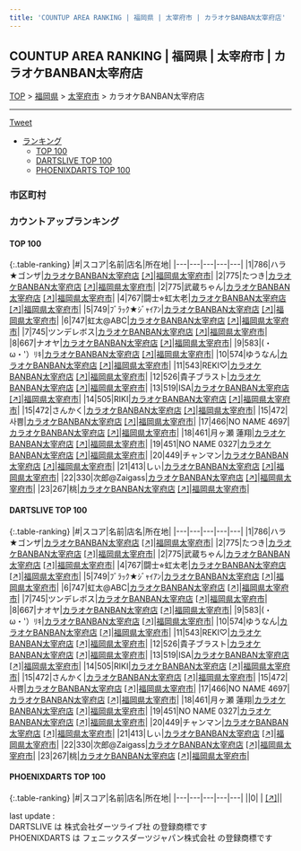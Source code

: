 ```yaml
---
title: 'COUNTUP AREA RANKING | 福岡県 | 太宰府市 | カラオケBANBAN太宰府店'
---
```

## COUNTUP AREA RANKING | 福岡県 | 太宰府市 | カラオケBANBAN太宰府店

[TOP](/darts/rank/) > [福岡県](/darts/rank/福岡県/) > [太宰府市](/darts/rank/福岡県/太宰府市/) > カラオケBANBAN太宰府店

___

<a href="https://twitter.com/share?ref_src=twsrc%5Etfw" data-text="COUNTUP AREA RANKING | 福岡県太宰府市カラオケBANBAN太宰府店" class="twitter-share-button" data-hashtags="DARTSLIVE,PHOENIXDARTS,darts,ダーツ" data-show-count="false">Tweet</a>

* [ランキング](#カウントアップランキング)
    * [TOP 100](#top-100)
    * [DARTSLIVE TOP 100](#dartslive-top-100)
    * [PHOENIXDARTS TOP 100](#phoenixdarts-top-100)

### 市区町村

<ul>

</ul>

### カウントアップランキング

#### TOP 100



{:.table-ranking}
|#|スコア|名前|店名|所在地|
|---|---|---|---|---|
|1|786|<span class="rank-name-dl">ハラ★ゴンザ</span>|<a href="/darts/rank/shops/7c0f962cdc5f99a20d9b047a20a7ba1e.html">カラオケBANBAN太宰府店</a> <a href="https://search.dartslive.com/jp/shop/7c0f962cdc5f99a20d9b047a20a7ba1e">[↗]</a>|<a href="/darts/rank/福岡県/太宰府市">福岡県太宰府市</a>|
|2|775|<span class="rank-name-dl">たつき</span>|<a href="/darts/rank/shops/7c0f962cdc5f99a20d9b047a20a7ba1e.html">カラオケBANBAN太宰府店</a> <a href="https://search.dartslive.com/jp/shop/7c0f962cdc5f99a20d9b047a20a7ba1e">[↗]</a>|<a href="/darts/rank/福岡県/太宰府市">福岡県太宰府市</a>|
|2|775|<span class="rank-name-dl">武蔵ちゃん</span>|<a href="/darts/rank/shops/7c0f962cdc5f99a20d9b047a20a7ba1e.html">カラオケBANBAN太宰府店</a> <a href="https://search.dartslive.com/jp/shop/7c0f962cdc5f99a20d9b047a20a7ba1e">[↗]</a>|<a href="/darts/rank/福岡県/太宰府市">福岡県太宰府市</a>|
|4|767|<span class="rank-name-dl">闘士⭐︎虹太老</span>|<a href="/darts/rank/shops/7c0f962cdc5f99a20d9b047a20a7ba1e.html">カラオケBANBAN太宰府店</a> <a href="https://search.dartslive.com/jp/shop/7c0f962cdc5f99a20d9b047a20a7ba1e">[↗]</a>|<a href="/darts/rank/福岡県/太宰府市">福岡県太宰府市</a>|
|5|749|<span class="rank-name-dl">ﾌﾞﾗｯｸ★ｼﾞｬｲｱﾝ</span>|<a href="/darts/rank/shops/7c0f962cdc5f99a20d9b047a20a7ba1e.html">カラオケBANBAN太宰府店</a> <a href="https://search.dartslive.com/jp/shop/7c0f962cdc5f99a20d9b047a20a7ba1e">[↗]</a>|<a href="/darts/rank/福岡県/太宰府市">福岡県太宰府市</a>|
|6|747|<span class="rank-name-dl">虹太@ABC</span>|<a href="/darts/rank/shops/7c0f962cdc5f99a20d9b047a20a7ba1e.html">カラオケBANBAN太宰府店</a> <a href="https://search.dartslive.com/jp/shop/7c0f962cdc5f99a20d9b047a20a7ba1e">[↗]</a>|<a href="/darts/rank/福岡県/太宰府市">福岡県太宰府市</a>|
|7|745|<span class="rank-name-dl">ツンデレボス</span>|<a href="/darts/rank/shops/7c0f962cdc5f99a20d9b047a20a7ba1e.html">カラオケBANBAN太宰府店</a> <a href="https://search.dartslive.com/jp/shop/7c0f962cdc5f99a20d9b047a20a7ba1e">[↗]</a>|<a href="/darts/rank/福岡県/太宰府市">福岡県太宰府市</a>|
|8|667|<span class="rank-name-dl">ナオヤ</span>|<a href="/darts/rank/shops/7c0f962cdc5f99a20d9b047a20a7ba1e.html">カラオケBANBAN太宰府店</a> <a href="https://search.dartslive.com/jp/shop/7c0f962cdc5f99a20d9b047a20a7ba1e">[↗]</a>|<a href="/darts/rank/福岡県/太宰府市">福岡県太宰府市</a>|
|9|583|<span class="rank-name-dl">(・ω・&#x27;）ﾘｷ</span>|<a href="/darts/rank/shops/7c0f962cdc5f99a20d9b047a20a7ba1e.html">カラオケBANBAN太宰府店</a> <a href="https://search.dartslive.com/jp/shop/7c0f962cdc5f99a20d9b047a20a7ba1e">[↗]</a>|<a href="/darts/rank/福岡県/太宰府市">福岡県太宰府市</a>|
|10|574|<span class="rank-name-dl">ゆうなん</span>|<a href="/darts/rank/shops/7c0f962cdc5f99a20d9b047a20a7ba1e.html">カラオケBANBAN太宰府店</a> <a href="https://search.dartslive.com/jp/shop/7c0f962cdc5f99a20d9b047a20a7ba1e">[↗]</a>|<a href="/darts/rank/福岡県/太宰府市">福岡県太宰府市</a>|
|11|543|<span class="rank-name-dl">REKI♡</span>|<a href="/darts/rank/shops/7c0f962cdc5f99a20d9b047a20a7ba1e.html">カラオケBANBAN太宰府店</a> <a href="https://search.dartslive.com/jp/shop/7c0f962cdc5f99a20d9b047a20a7ba1e">[↗]</a>|<a href="/darts/rank/福岡県/太宰府市">福岡県太宰府市</a>|
|12|526|<span class="rank-name-dl">貴子ブラスト</span>|<a href="/darts/rank/shops/7c0f962cdc5f99a20d9b047a20a7ba1e.html">カラオケBANBAN太宰府店</a> <a href="https://search.dartslive.com/jp/shop/7c0f962cdc5f99a20d9b047a20a7ba1e">[↗]</a>|<a href="/darts/rank/福岡県/太宰府市">福岡県太宰府市</a>|
|13|519|<span class="rank-name-dl">ISA</span>|<a href="/darts/rank/shops/7c0f962cdc5f99a20d9b047a20a7ba1e.html">カラオケBANBAN太宰府店</a> <a href="https://search.dartslive.com/jp/shop/7c0f962cdc5f99a20d9b047a20a7ba1e">[↗]</a>|<a href="/darts/rank/福岡県/太宰府市">福岡県太宰府市</a>|
|14|505|<span class="rank-name-dl">RIKI</span>|<a href="/darts/rank/shops/7c0f962cdc5f99a20d9b047a20a7ba1e.html">カラオケBANBAN太宰府店</a> <a href="https://search.dartslive.com/jp/shop/7c0f962cdc5f99a20d9b047a20a7ba1e">[↗]</a>|<a href="/darts/rank/福岡県/太宰府市">福岡県太宰府市</a>|
|15|472|<span class="rank-name-dl">さんかく</span>|<a href="/darts/rank/shops/7c0f962cdc5f99a20d9b047a20a7ba1e.html">カラオケBANBAN太宰府店</a> <a href="https://search.dartslive.com/jp/shop/7c0f962cdc5f99a20d9b047a20a7ba1e">[↗]</a>|<a href="/darts/rank/福岡県/太宰府市">福岡県太宰府市</a>|
|15|472|<span class="rank-name-dl">사쁨</span>|<a href="/darts/rank/shops/7c0f962cdc5f99a20d9b047a20a7ba1e.html">カラオケBANBAN太宰府店</a> <a href="https://search.dartslive.com/jp/shop/7c0f962cdc5f99a20d9b047a20a7ba1e">[↗]</a>|<a href="/darts/rank/福岡県/太宰府市">福岡県太宰府市</a>|
|17|466|<span class="rank-name-dl">NO NAME 4697</span>|<a href="/darts/rank/shops/7c0f962cdc5f99a20d9b047a20a7ba1e.html">カラオケBANBAN太宰府店</a> <a href="https://search.dartslive.com/jp/shop/7c0f962cdc5f99a20d9b047a20a7ba1e">[↗]</a>|<a href="/darts/rank/福岡県/太宰府市">福岡県太宰府市</a>|
|18|461|<span class="rank-name-dl">月ヶ瀬 蓮翔</span>|<a href="/darts/rank/shops/7c0f962cdc5f99a20d9b047a20a7ba1e.html">カラオケBANBAN太宰府店</a> <a href="https://search.dartslive.com/jp/shop/7c0f962cdc5f99a20d9b047a20a7ba1e">[↗]</a>|<a href="/darts/rank/福岡県/太宰府市">福岡県太宰府市</a>|
|19|451|<span class="rank-name-dl">NO NAME 0327</span>|<a href="/darts/rank/shops/7c0f962cdc5f99a20d9b047a20a7ba1e.html">カラオケBANBAN太宰府店</a> <a href="https://search.dartslive.com/jp/shop/7c0f962cdc5f99a20d9b047a20a7ba1e">[↗]</a>|<a href="/darts/rank/福岡県/太宰府市">福岡県太宰府市</a>|
|20|449|<span class="rank-name-dl">チャンマン</span>|<a href="/darts/rank/shops/7c0f962cdc5f99a20d9b047a20a7ba1e.html">カラオケBANBAN太宰府店</a> <a href="https://search.dartslive.com/jp/shop/7c0f962cdc5f99a20d9b047a20a7ba1e">[↗]</a>|<a href="/darts/rank/福岡県/太宰府市">福岡県太宰府市</a>|
|21|413|<span class="rank-name-dl">しぃ</span>|<a href="/darts/rank/shops/7c0f962cdc5f99a20d9b047a20a7ba1e.html">カラオケBANBAN太宰府店</a> <a href="https://search.dartslive.com/jp/shop/7c0f962cdc5f99a20d9b047a20a7ba1e">[↗]</a>|<a href="/darts/rank/福岡県/太宰府市">福岡県太宰府市</a>|
|22|330|<span class="rank-name-dl">次郎@Zaigass</span>|<a href="/darts/rank/shops/7c0f962cdc5f99a20d9b047a20a7ba1e.html">カラオケBANBAN太宰府店</a> <a href="https://search.dartslive.com/jp/shop/7c0f962cdc5f99a20d9b047a20a7ba1e">[↗]</a>|<a href="/darts/rank/福岡県/太宰府市">福岡県太宰府市</a>|
|23|267|<span class="rank-name-dl">桃</span>|<a href="/darts/rank/shops/7c0f962cdc5f99a20d9b047a20a7ba1e.html">カラオケBANBAN太宰府店</a> <a href="https://search.dartslive.com/jp/shop/7c0f962cdc5f99a20d9b047a20a7ba1e">[↗]</a>|<a href="/darts/rank/福岡県/太宰府市">福岡県太宰府市</a>|


#### DARTSLIVE TOP 100



{:.table-ranking}
|#|スコア|名前|店名|所在地|
|---|---|---|---|---|
|1|786|<span class="rank-name-dl">ハラ★ゴンザ</span>|<a href="/darts/rank/shops/7c0f962cdc5f99a20d9b047a20a7ba1e.html">カラオケBANBAN太宰府店</a> <a href="https://search.dartslive.com/jp/shop/7c0f962cdc5f99a20d9b047a20a7ba1e">[↗]</a>|<a href="/darts/rank/福岡県/太宰府市">福岡県太宰府市</a>|
|2|775|<span class="rank-name-dl">たつき</span>|<a href="/darts/rank/shops/7c0f962cdc5f99a20d9b047a20a7ba1e.html">カラオケBANBAN太宰府店</a> <a href="https://search.dartslive.com/jp/shop/7c0f962cdc5f99a20d9b047a20a7ba1e">[↗]</a>|<a href="/darts/rank/福岡県/太宰府市">福岡県太宰府市</a>|
|2|775|<span class="rank-name-dl">武蔵ちゃん</span>|<a href="/darts/rank/shops/7c0f962cdc5f99a20d9b047a20a7ba1e.html">カラオケBANBAN太宰府店</a> <a href="https://search.dartslive.com/jp/shop/7c0f962cdc5f99a20d9b047a20a7ba1e">[↗]</a>|<a href="/darts/rank/福岡県/太宰府市">福岡県太宰府市</a>|
|4|767|<span class="rank-name-dl">闘士⭐︎虹太老</span>|<a href="/darts/rank/shops/7c0f962cdc5f99a20d9b047a20a7ba1e.html">カラオケBANBAN太宰府店</a> <a href="https://search.dartslive.com/jp/shop/7c0f962cdc5f99a20d9b047a20a7ba1e">[↗]</a>|<a href="/darts/rank/福岡県/太宰府市">福岡県太宰府市</a>|
|5|749|<span class="rank-name-dl">ﾌﾞﾗｯｸ★ｼﾞｬｲｱﾝ</span>|<a href="/darts/rank/shops/7c0f962cdc5f99a20d9b047a20a7ba1e.html">カラオケBANBAN太宰府店</a> <a href="https://search.dartslive.com/jp/shop/7c0f962cdc5f99a20d9b047a20a7ba1e">[↗]</a>|<a href="/darts/rank/福岡県/太宰府市">福岡県太宰府市</a>|
|6|747|<span class="rank-name-dl">虹太@ABC</span>|<a href="/darts/rank/shops/7c0f962cdc5f99a20d9b047a20a7ba1e.html">カラオケBANBAN太宰府店</a> <a href="https://search.dartslive.com/jp/shop/7c0f962cdc5f99a20d9b047a20a7ba1e">[↗]</a>|<a href="/darts/rank/福岡県/太宰府市">福岡県太宰府市</a>|
|7|745|<span class="rank-name-dl">ツンデレボス</span>|<a href="/darts/rank/shops/7c0f962cdc5f99a20d9b047a20a7ba1e.html">カラオケBANBAN太宰府店</a> <a href="https://search.dartslive.com/jp/shop/7c0f962cdc5f99a20d9b047a20a7ba1e">[↗]</a>|<a href="/darts/rank/福岡県/太宰府市">福岡県太宰府市</a>|
|8|667|<span class="rank-name-dl">ナオヤ</span>|<a href="/darts/rank/shops/7c0f962cdc5f99a20d9b047a20a7ba1e.html">カラオケBANBAN太宰府店</a> <a href="https://search.dartslive.com/jp/shop/7c0f962cdc5f99a20d9b047a20a7ba1e">[↗]</a>|<a href="/darts/rank/福岡県/太宰府市">福岡県太宰府市</a>|
|9|583|<span class="rank-name-dl">(・ω・&#x27;）ﾘｷ</span>|<a href="/darts/rank/shops/7c0f962cdc5f99a20d9b047a20a7ba1e.html">カラオケBANBAN太宰府店</a> <a href="https://search.dartslive.com/jp/shop/7c0f962cdc5f99a20d9b047a20a7ba1e">[↗]</a>|<a href="/darts/rank/福岡県/太宰府市">福岡県太宰府市</a>|
|10|574|<span class="rank-name-dl">ゆうなん</span>|<a href="/darts/rank/shops/7c0f962cdc5f99a20d9b047a20a7ba1e.html">カラオケBANBAN太宰府店</a> <a href="https://search.dartslive.com/jp/shop/7c0f962cdc5f99a20d9b047a20a7ba1e">[↗]</a>|<a href="/darts/rank/福岡県/太宰府市">福岡県太宰府市</a>|
|11|543|<span class="rank-name-dl">REKI♡</span>|<a href="/darts/rank/shops/7c0f962cdc5f99a20d9b047a20a7ba1e.html">カラオケBANBAN太宰府店</a> <a href="https://search.dartslive.com/jp/shop/7c0f962cdc5f99a20d9b047a20a7ba1e">[↗]</a>|<a href="/darts/rank/福岡県/太宰府市">福岡県太宰府市</a>|
|12|526|<span class="rank-name-dl">貴子ブラスト</span>|<a href="/darts/rank/shops/7c0f962cdc5f99a20d9b047a20a7ba1e.html">カラオケBANBAN太宰府店</a> <a href="https://search.dartslive.com/jp/shop/7c0f962cdc5f99a20d9b047a20a7ba1e">[↗]</a>|<a href="/darts/rank/福岡県/太宰府市">福岡県太宰府市</a>|
|13|519|<span class="rank-name-dl">ISA</span>|<a href="/darts/rank/shops/7c0f962cdc5f99a20d9b047a20a7ba1e.html">カラオケBANBAN太宰府店</a> <a href="https://search.dartslive.com/jp/shop/7c0f962cdc5f99a20d9b047a20a7ba1e">[↗]</a>|<a href="/darts/rank/福岡県/太宰府市">福岡県太宰府市</a>|
|14|505|<span class="rank-name-dl">RIKI</span>|<a href="/darts/rank/shops/7c0f962cdc5f99a20d9b047a20a7ba1e.html">カラオケBANBAN太宰府店</a> <a href="https://search.dartslive.com/jp/shop/7c0f962cdc5f99a20d9b047a20a7ba1e">[↗]</a>|<a href="/darts/rank/福岡県/太宰府市">福岡県太宰府市</a>|
|15|472|<span class="rank-name-dl">さんかく</span>|<a href="/darts/rank/shops/7c0f962cdc5f99a20d9b047a20a7ba1e.html">カラオケBANBAN太宰府店</a> <a href="https://search.dartslive.com/jp/shop/7c0f962cdc5f99a20d9b047a20a7ba1e">[↗]</a>|<a href="/darts/rank/福岡県/太宰府市">福岡県太宰府市</a>|
|15|472|<span class="rank-name-dl">사쁨</span>|<a href="/darts/rank/shops/7c0f962cdc5f99a20d9b047a20a7ba1e.html">カラオケBANBAN太宰府店</a> <a href="https://search.dartslive.com/jp/shop/7c0f962cdc5f99a20d9b047a20a7ba1e">[↗]</a>|<a href="/darts/rank/福岡県/太宰府市">福岡県太宰府市</a>|
|17|466|<span class="rank-name-dl">NO NAME 4697</span>|<a href="/darts/rank/shops/7c0f962cdc5f99a20d9b047a20a7ba1e.html">カラオケBANBAN太宰府店</a> <a href="https://search.dartslive.com/jp/shop/7c0f962cdc5f99a20d9b047a20a7ba1e">[↗]</a>|<a href="/darts/rank/福岡県/太宰府市">福岡県太宰府市</a>|
|18|461|<span class="rank-name-dl">月ヶ瀬 蓮翔</span>|<a href="/darts/rank/shops/7c0f962cdc5f99a20d9b047a20a7ba1e.html">カラオケBANBAN太宰府店</a> <a href="https://search.dartslive.com/jp/shop/7c0f962cdc5f99a20d9b047a20a7ba1e">[↗]</a>|<a href="/darts/rank/福岡県/太宰府市">福岡県太宰府市</a>|
|19|451|<span class="rank-name-dl">NO NAME 0327</span>|<a href="/darts/rank/shops/7c0f962cdc5f99a20d9b047a20a7ba1e.html">カラオケBANBAN太宰府店</a> <a href="https://search.dartslive.com/jp/shop/7c0f962cdc5f99a20d9b047a20a7ba1e">[↗]</a>|<a href="/darts/rank/福岡県/太宰府市">福岡県太宰府市</a>|
|20|449|<span class="rank-name-dl">チャンマン</span>|<a href="/darts/rank/shops/7c0f962cdc5f99a20d9b047a20a7ba1e.html">カラオケBANBAN太宰府店</a> <a href="https://search.dartslive.com/jp/shop/7c0f962cdc5f99a20d9b047a20a7ba1e">[↗]</a>|<a href="/darts/rank/福岡県/太宰府市">福岡県太宰府市</a>|
|21|413|<span class="rank-name-dl">しぃ</span>|<a href="/darts/rank/shops/7c0f962cdc5f99a20d9b047a20a7ba1e.html">カラオケBANBAN太宰府店</a> <a href="https://search.dartslive.com/jp/shop/7c0f962cdc5f99a20d9b047a20a7ba1e">[↗]</a>|<a href="/darts/rank/福岡県/太宰府市">福岡県太宰府市</a>|
|22|330|<span class="rank-name-dl">次郎@Zaigass</span>|<a href="/darts/rank/shops/7c0f962cdc5f99a20d9b047a20a7ba1e.html">カラオケBANBAN太宰府店</a> <a href="https://search.dartslive.com/jp/shop/7c0f962cdc5f99a20d9b047a20a7ba1e">[↗]</a>|<a href="/darts/rank/福岡県/太宰府市">福岡県太宰府市</a>|
|23|267|<span class="rank-name-dl">桃</span>|<a href="/darts/rank/shops/7c0f962cdc5f99a20d9b047a20a7ba1e.html">カラオケBANBAN太宰府店</a> <a href="https://search.dartslive.com/jp/shop/7c0f962cdc5f99a20d9b047a20a7ba1e">[↗]</a>|<a href="/darts/rank/福岡県/太宰府市">福岡県太宰府市</a>|


#### PHOENIXDARTS TOP 100



{:.table-ranking}
|#|スコア|名前|店名|所在地|
|---|---|---|---|---|
||0|<span class="rank-name-dl"> </span>|<a href="/darts/rank/shops/.html"></a> <a href="">[↗]</a>|<a href="/darts/rank//"></a>|


<div class="footer border-top border-gray-light mt-5 pt-3 text-right text-gray">
    last update : <span style="font-weight: italic" id="foot_last_modified"></span><br />
    DARTSLIVE は 株式会社ダーツライブ社 の登録商標です<br />
    PHOENIXDARTS は フェニックスダーツジャパン株式会社 の登録商標です<br />
</div>

<script src="https://cdnjs.cloudflare.com/ajax/libs/jquery.tablesorter/2.31.3/js/jquery.tablesorter.min.js" integrity="sha512-qzgd5cYSZcosqpzpn7zF2ZId8f/8CHmFKZ8j7mU4OUXTNRd5g+ZHBPsgKEwoqxCtdQvExE5LprwwPAgoicguNg==" crossorigin="anonymous" referrerpolicy="no-referrer"></script>
<link rel="stylesheet" href="https://cdnjs.cloudflare.com/ajax/libs/jquery.tablesorter/2.31.3/css/theme.default.min.css" integrity="sha512-wghhOJkjQX0Lh3NSWvNKeZ0ZpNn+SPVXX1Qyc9OCaogADktxrBiBdKGDoqVUOyhStvMBmJQ8ZdMHiR3wuEq8+w==" crossorigin="anonymous" referrerpolicy="no-referrer" />
<script>
$(function() {
    $(".table-ranking").tablesorter({sortList:[[0, 0]]});
    $("#foot_last_modified").text(formatDate(new Date(document.lastModified), 'yyyy-MM-dd HH:mm:ss'));
});
</script>

<script async src="https://platform.twitter.com/widgets.js" charset="utf-8"></script>